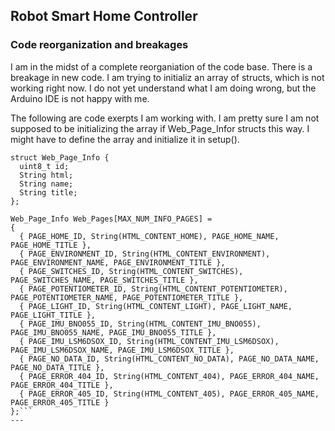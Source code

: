 ## Robot Smart Home Controller
### Code reorganization and breakages

I am in the midst of a complete reorganiation of the code base. There is a breakage in new code. I am trying to
initializ an array of structs, which is not working right now. I do not yet understand what I am doing wrong,
but the Arduino IDE is not happy with me.

The following are code exerpts I am working with. I am pretty sure I am not supposed to be initializing the
array if Web_Page_Infor structs this way. I might have to define the array and initialize it in setup().

```
struct Web_Page_Info {
  uint8_t id;
  String html;
  String name;
  String title;
};

Web_Page_Info Web_Pages[MAX_NUM_INFO_PAGES] = 
{
  { PAGE_HOME_ID, String(HTML_CONTENT_HOME), PAGE_HOME_NAME, PAGE_HOME_TITLE },
  { PAGE_ENVIRONMENT_ID, String(HTML_CONTENT_ENVIRONMENT), PAGE_ENVIRONMENT_NAME, PAGE_ENVIRONMENT_TITLE },
  { PAGE_SWITCHES_ID, String(HTML_CONTENT_SWITCHES), PAGE_SWITCHES_NAME, PAGE_SWITCHES_TITLE },
  { PAGE_POTENTIOMETER_ID, String(HTML_CONTENT_POTENTIOMETER), PAGE_POTENTIOMETER_NAME, PAGE_POTENTIOMETER_TITLE },
  { PAGE_LIGHT_ID, String(HTML_CONTENT_LIGHT), PAGE_LIGHT_NAME, PAGE_LIGHT_TITLE },
  { PAGE_IMU_BNO055_ID, String(HTML_CONTENT_IMU_BNO055), PAGE_IMU_BNO055_NAME, PAGE_IMU_BNO055_TITLE },
  { PAGE_IMU_LSM6DSOX_ID, String(HTML_CONTENT_IMU_LSM6DSOX), PAGE_IMU_LSM6DSOX_NAME, PAGE_IMU_LSM6DSOX_TITLE },
  { PAGE_NO_DATA_ID, String(HTML_CONTENT_NO_DATA), PAGE_NO_DATA_NAME, PAGE_NO_DATA_TITLE },
  { PAGE_ERROR_404_ID, String(HTML_CONTENT_404), PAGE_ERROR_404_NAME, PAGE_ERROR_404_TITLE },
  { PAGE_ERROR_405_ID, String(HTML_CONTENT_405), PAGE_ERROR_405_NAME, PAGE_ERROR_405_TITLE }
};```
---
